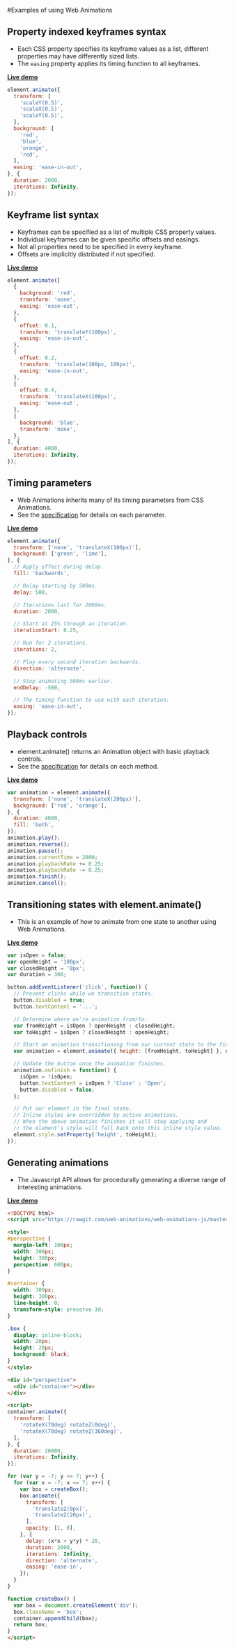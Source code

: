 #Examples of using Web Animations

Property indexed keyframes syntax
---------------------------------
- Each CSS property specifies its keyframe values as a list, different properties may have differently sized lists.
- The `easing` property applies its timing function to all keyframes.

[**Live demo**](http://jsbin.com/qiyeriruru/edit?js,output)
```javascript
element.animate({
  transform: [
    'scaleY(0.5)',
    'scaleX(0.5)',
    'scaleY(0.5)',
  ],
  background: [
    'red',
    'blue',
    'orange',
    'red',
  ],
  easing: 'ease-in-out',
}, {
  duration: 2000,
  iterations: Infinity,
});
```

Keyframe list syntax
--------------------
- Keyframes can be specified as a list of multiple CSS property values.
- Individual keyframes can be given specific offsets and easings.
- Not all properties need to be specified in every keyframe.
- Offsets are implicitly distributed if not specified.

[**Live demo**](http://jsbin.com/yajatoyere/edit?js,output)
```javascript
element.animate([
  {
    background: 'red',
    transform: 'none',
    easing: 'ease-out',
  },
  {
    offset: 0.1,
    transform: 'translateY(100px)',
    easing: 'ease-in-out',
  },
  {
    offset: 0.2,
    transform: 'translate(100px, 100px)',
    easing: 'ease-in-out',
  },
  {
    offset: 0.4,
    transform: 'translateX(100px)',
    easing: 'ease-out',
  },
  {
    background: 'blue',
    transform: 'none',
  },
], {
  duration: 4000,
  iterations: Infinity,
});
```

Timing parameters
-----------------
- Web Animations inherits many of its timing parameters from CSS Animations.
- See the [specification](http://w3c.github.io/web-animations/#animationeffecttimingreadonly) for details on each parameter.

[**Live demo**](http://jsbin.com/dabehipiyo/edit?js,output)
```javascript
element.animate({
  transform: ['none', 'translateX(100px)'],
  background: ['green', 'lime'],
}, {
  // Apply effect during delay.
  fill: 'backwards',

  // Delay starting by 500ms.
  delay: 500,

  // Iterations last for 2000ms.
  duration: 2000,

  // Start at 25% through an iteration.
  iterationStart: 0.25,

  // Run for 2 iterations.
  iterations: 2,

  // Play every second iteration backwards.
  direction: 'alternate',

  // Stop animating 500ms earlier.
  endDelay: -500,

  // The timing function to use with each iteration.
  easing: 'ease-in-out',
});
```

Playback controls
-----------------
- element.animate() returns an Animation object with basic playback controls.
- See the [specification](http://w3c.github.io/web-animations/#the-animation-interface) for details on each method.

[**Live demo**](http://jsbin.com/kutaqoxejo/edit?js,output)
```javascript
var animation = element.animate({
  transform: ['none', 'translateX(200px)'],
  background: ['red', 'orange'],
}, {
  duration: 4000,
  fill: 'both',
});
animation.play();
animation.reverse();
animation.pause();
animation.currentTime = 2000;
animation.playbackRate += 0.25;
animation.playbackRate -= 0.25;
animation.finish();
animation.cancel();
```

Transitioning states with element.animate()
-------------------------------------------
- This is an example of how to animate from one state to another using Web Animations.

[**Live demo**](http://jsbin.com/musufiwule/edit?js,output)
```javascript
var isOpen = false;
var openHeight = '100px';
var closedHeight = '0px';
var duration = 300;

button.addEventListener('click', function() {
  // Prevent clicks while we transition states.
  button.disabled = true;
  button.textContent = '...';

  // Determine where we're animation from/to.
  var fromHeight = isOpen ? openHeight : closedHeight;
  var toHeight = isOpen ? closedHeight : openHeight;

  // Start an animation transitioning from our current state to the final state.
  var animation = element.animate({ height: [fromHeight, toHeight] }, duration);

  // Update the button once the animation finishes.
  animation.onfinish = function() {
    isOpen = !isOpen;
    button.textContent = isOpen ? 'Close' : 'Open';
    button.disabled = false;
  };

  // Put our element in the final state.
  // Inline styles are overridden by active animations.
  // When the above animation finishes it will stop applying and
  // the element's style will fall back onto this inline style value.
  element.style.setProperty('height', toHeight);
});
```

Generating animations
---------------------
- The Javascript API allows for procedurally generating a diverse range of interesting animations.

[**Live demo**](http://jsbin.com/xolacasiyu/edit?js,output)
```html
<!DOCTYPE html>
<script src="https://rawgit.com/web-animations/web-animations-js/master/web-animations.min.js"></script>

<style>
#perspective {
  margin-left: 100px;
  width: 300px;
  height: 300px;
  perspective: 600px;
}

#container {
  width: 300px;
  height: 300px;
  line-height: 0;
  transform-style: preserve-3d;
}

.box {
  display: inline-block;
  width: 20px;
  height: 20px;
  background: black;
}
</style>

<div id="perspective">
  <div id="container"></div>
</div>

<script>
container.animate({
  transform: [
    'rotateX(70deg) rotateZ(0deg)',
    'rotateX(70deg) rotateZ(360deg)',
  ],
}, {
  duration: 20000,
  iterations: Infinity,
});

for (var y = -7; y <= 7; y++) {
  for (var x = -7; x <= 7; x++) {
    var box = createBox();
    box.animate({
      transform: [
        'translateZ(0px)',
        'translateZ(20px)',
      ],
      opacity: [1, 0],
    }, {
      delay: (x*x + y*y) * 20,
      duration: 2000,
      iterations: Infinity,
      direction: 'alternate',
      easing: 'ease-in',
    });
  }
}

function createBox() {
  var box = document.createElement('div');
  box.className = 'box';
  container.appendChild(box);
  return box;
}
</script>
```
